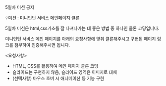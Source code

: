 5일차 미션 공지

💡미션 : 미니인턴 서비스 메인페이지 클론

5일차 미션은 html,css기초를 잘 다져나가는 데 좋은 방법 중 하나인 클론 코딩입니다.

미니인턴 서비스 메인 페이지를 아래의 요청사항에 맞춰 클론해주시고
구현된 페이지 링크를 첨부하여 인증해주시면 됩니다.

<요청사항>

- HTML, CSS를 활용하여 메인 페이지 클론 코딩
- 슬라이드는 구현하지 않음, 슬라이드 영역은 이미지로 대체
- (선택사항) 마우스 호버 시 애니메이션 등 기능 구현
